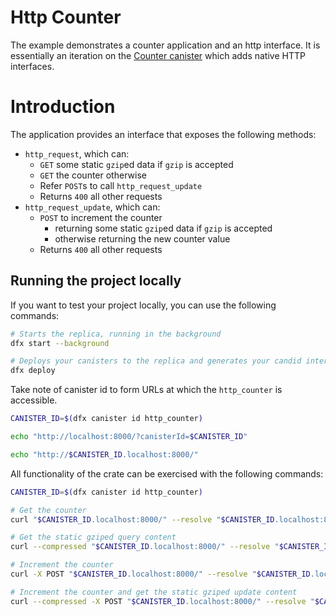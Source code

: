 # Http Counter

The example demonstrates a counter application and an http interface. It is essentially an iteration on the [Counter canister](../Counter/README.md) which adds native HTTP interfaces.

# Introduction

The application provides an interface that exposes the following methods:

*  `http_request`, which can:
    * `GET` some static `gzip`ed data if `gzip` is accepted
    * `GET` the counter otherwise
    * Refer `POST`s to call `http_request_update`
    * Returns `400` all other requests
* `http_request_update`, which can:
    * `POST` to increment the counter
        * returning some static `gzip`ed data if `gzip` is accepted
        * otherwise returning the new counter value
    * Returns `400` all other requests

## Running the project locally

If you want to test your project locally, you can use the following commands:

```bash
# Starts the replica, running in the background
dfx start --background

# Deploys your canisters to the replica and generates your candid interface
dfx deploy
```

Take note of canister id to form URLs at which the `http_counter` is accessible.

```bash
CANISTER_ID=$(dfx canister id http_counter)

echo "http://localhost:8000/?canisterId=$CANISTER_ID"

echo "http://$CANISTER_ID.localhost:8000/"
```

All functionality of the crate can be exercised with the following commands:

```bash
CANISTER_ID=$(dfx canister id http_counter)

# Get the counter
curl "$CANISTER_ID.localhost:8000/" --resolve "$CANISTER_ID.localhost:8000:127.0.0.1"

# Get the static gziped query content
curl --compressed "$CANISTER_ID.localhost:8000/" --resolve "$CANISTER_ID.localhost:8000:127.0.0.1"

# Increment the counter
curl -X POST "$CANISTER_ID.localhost:8000/" --resolve "$CANISTER_ID.localhost:8000:127.0.0.1"

# Increment the counter and get the static gziped update content
curl --compressed -X POST "$CANISTER_ID.localhost:8000/" --resolve "$CANISTER_ID.localhost:8000:127.0.0.1"
```
